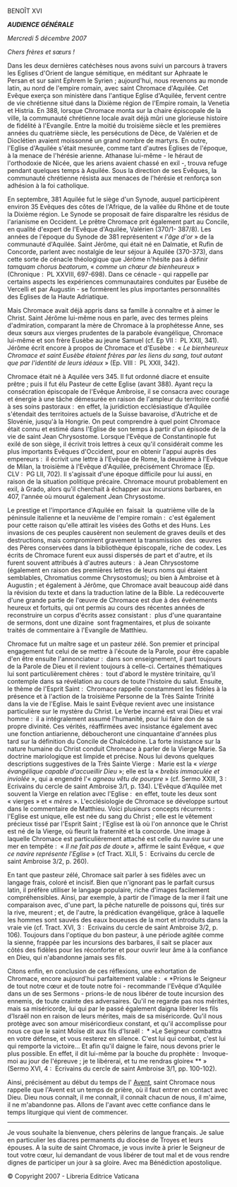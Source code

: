 BENOÎT XVI

***AUDIENCE GÉNÉRALE***

*Mercredi 5 décembre 2007*

*Chers frères et sœurs !*

Dans les deux dernières catéchèses nous avons suivi un parcours à travers les Eglises d'Orient de langue sémitique, en méditant sur Aphraate le Persan et sur saint Ephrem le Syrien ; aujourd'hui, nous revenons au monde latin, au nord de l'empire romain, avec saint Chromace d'Aquilée. Cet Evêque exerça son ministère dans l'antique Eglise d'Aquilée, fervent centre de vie chrétienne situé dans la Dixième région de l'Empire romain, la Venetia et Histria. En 388, lorsque Chromace monta sur la chaire épiscopale de la ville, la communauté chrétienne locale avait déjà mûri une glorieuse histoire de fidélité à l'Evangile. Entre la moitié du troisième siècle et les premières années du quatrième siècle, les persécutions de Dèce, de Valérien et de Dioclétien avaient moissonné un grand nombre de martyrs. En outre, l'Eglise d'Aquilée s'était mesurée, comme tant d'autres Eglises de l'époque, à la menace de l'hérésie arienne. Athanase lui-même - le héraut de l'orthodoxie de Nicée, que les ariens avaient chassé en exil -, trouva refuge pendant quelques temps à Aquilée. Sous la direction de ses Evêques, la communauté chrétienne résista aux menaces de l'hérésie et renforça son adhésion à la foi catholique.

En septembre, 381 Aquilée fut le siège d'un Synode, auquel participèrent environ 35 Evêques des côtes de l'Afrique, de la vallée du Rhône et de toute la Dixième région. Le Synode se proposait de faire disparaître les résidus de l'arianisme en Occident. Le prêtre Chromace prit également part au Concile, en qualité d'expert de l'Evêque d'Aquilée, Valérien (370/1- 387/8). Les années de l'époque du Synode de 381 représentent « *l'âge d'or* » de la communauté d'Aquilée. Saint Jérôme, qui était né en Dalmatie, et Rufin de Concorde, parlent avec nostalgie de leur séjour à Aquilée (370-373), dans cette sorte de cénacle théologique que Jérôme n'hésite pas à définir *tamquam chorus beatorum*, « *comme un chœur de bienheureux* » (Chronique :  PL XXVIII, 697-698). Dans ce cénacle - qui rappelle par certains aspects les expériences communautaires conduites par Eusèbe de Vercelli et par Augustin - se formèrent les plus importantes personnalités des Eglises de la Haute Adriatique.

Mais Chromace avait déjà appris dans sa famille à connaître et à aimer le Christ. Saint Jérôme lui-même nous en parle, avec des termes pleins d'admiration, comparant la mère de Chromace à la prophétesse Anne, ses deux sœurs aux vierges prudentes de la parabole évangélique, Chromace lui-même et son frère Eusèbe au jeune Samuel (cf. Ep VII :  PL XXII, 341). Jérôme écrit encore à propos de Chromace et d'Eusèbe :  « *Le bienheureux Chromace et saint Eusèbe étaient frères par les liens du sang, tout autant que par l'identité de leurs idéaux* » (Ep. VIII :  PL XXII, 342).

Chromace était né à Aquilée vers 345. Il fut ordonné diacre et ensuite prêtre ; puis il fut élu Pasteur de cette Eglise (avant 388). Ayant reçu la consécration épiscopale de l'Evêque Ambroise, il se consacra avec courage et énergie à une tâche démesurée en raison de l'ampleur du territoire confié à ses soins pastoraux :  en effet, la juridiction ecclésiastique d'Aquilée s'étendait des territoires actuels de la Suisse bavaroise, d'Autriche et de Slovénie, jusqu'à la Hongrie. On peut comprendre à quel point Chromace était connu et estimé dans l'Eglise de son temps à partir d'un épisode de la vie de saint Jean Chrysostome. Lorsque l'Evêque de Constantinople fut exilé de son siège, il écrivit trois lettres à ceux qu'il considérait comme les plus importants Evêques d'Occident, pour en obtenir l'appui auprès des empereurs :  il écrivit une lettre à l'Evêque de Rome, la deuxième à l'Evêque de Milan, la troisième à l'Evêque d'Aquilée, précisément Chromace (Ep. CLV :  PG LII, 702). Il s'agissait d'une époque difficile pour lui aussi, en raison de la situation politique précaire. Chromace mourut probablement en exil, à Grado, alors qu'il cherchait à échapper aux incursions barbares, en 407, l'année où mourut également Jean Chrysostome.

Le prestige et l'importance d'Aquilée en  faisait  la  quatrième ville de la péninsule italienne et la neuvième de l'empire romain :  c'est également pour cette raison qu'elle attirait les visées des Goths et des Huns. Les invasions de ces peuples causèrent non seulement de graves deuils et des destructions, mais compromirent gravement la transmission  des  œuvres des Pères conservées dans la bibliothèque épiscopale, riche de codex. Les écrits de Chromace furent eux aussi dispersés de part et d'autre, et ils furent souvent attribués à d'autres auteurs :  à Jean Chrysostome (également en raison des premières lettres de leurs noms qui étaient semblables, Chromatius comme Chrysostomus); ou bien à Ambroise et à Augustin ; et également à Jérôme, que Chromace avait beaucoup aidé dans la révision du texte et dans la traduction latine de la Bible. La redécouverte d'une grande partie de l'œuvre de Chromace est due à des événements heureux et fortuits, qui ont permis au cours des récentes années de reconstruire un corpus d'écrits assez consistant :  plus d'une quarantaine de sermons, dont une dizaine  sont fragmentaires, et plus de soixante traités de commentaire à l'Evangile de Matthieu.

Chromace fut un maître sage et un pasteur zélé. Son premier et principal engagement fut celui de se mettre à l'écoute de la Parole, pour être capable d'en être ensuite l'annonciateur :  dans son enseignement, il part toujours de la Parole de Dieu et il revient toujours à celle-ci. Certaines thématiques lui sont particulièrement chères :  tout d'abord le mystère trinitaire, qu'il contemple dans sa révélation au cours de toute l'histoire du salut. Ensuite, le thème de l'Esprit Saint :  Chromace rappelle constamment les fidèles à la présence et à l'action de la troisième Personne de la Très Sainte Trinité dans la vie de l'Eglise. Mais le saint Evêque revient avec une insistance particulière sur le mystère du Christ. Le Verbe incarné est vrai Dieu et vrai homme :  il a intégralement assumé l'humanité, pour lui faire don de sa propre divinité. Ces vérités, réaffirmées avec insistance également avec une fonction antiarienne, déboucheront une cinquantaine d'années plus tard sur la définition du Concile de Chalcédoine. La forte insistance sur la nature humaine du Christ conduit Chromace à parler de la Vierge Marie. Sa doctrine mariologique est limpide et précise. Nous lui devons quelques descriptions suggestives de la Très Sainte Vierge :  Marie est la « *vierge évangélique capable d'accueillir Dieu* »; elle est la « *brebis immaculée et inviolée* », qui a engendré l'« *agneau vêtu de pourpre* » (cf. Sermo XXIII, 3 :  Ecrivains du cercle de saint Ambroise 3/1, p. 134). L'Evêque d'Aquilée met souvent la Vierge en relation avec l'Eglise :  en effet, toute les deux sont « vierges » et « *mères* ». L'ecclésiologie de Chromace se développe surtout dans le commentaire de Matthieu. Voici plusieurs concepts récurrents :  l'Eglise est unique, elle est née du sang du Christ ; elle est le vêtement précieux tissé par l'Esprit Saint ; l'Eglise est là où l'on annonce que le Christ est né de la Vierge, où fleurit la fraternité et la concorde. Une image à laquelle Chromace est particulièrement attaché est celle du navire sur une mer en tempête :  « *Il ne fait pas de doute* », affirme le saint Evêque, « *que ce navire représente l'Eglise* » (cf Tract. XLII, 5 :  Ecrivains du cercle de saint Ambroise 3/2, p. 260).

En tant que pasteur zélé, Chromace sait parler à ses fidèles avec un langage frais, coloré et incisif. Bien que n'ignorant pas le parfait cursus latin, il préfère utiliser le langage populaire, riche d'images facilement compréhensibles. Ainsi, par exemple, à partir de l'image de la mer il fait une comparaison avec, d'une part, la pêche naturelle de poissons qui, tirés sur la rive, meurent ; et, de l'autre, la prédication évangélique, grâce à laquelle les hommes sont sauvés des eaux boueuses de la mort et introduits dans la vraie vie (cf. Tract. XVI, 3 :  Ecrivains du cercle de saint Ambroise 3/2, p. 106). Toujours dans l'optique du bon pasteur, à une période agitée comme la sienne, frappée par les incursions des barbares, il sait se placer aux côtés des fidèles pour les réconforter et pour ouvrir leur âme à la confiance en Dieu, qui n'abandonne jamais ses fils.

Citons enfin, en conclusion de ces réflexions, une exhortation de Chromace, encore aujourd'hui parfaitement valable :  « *Prions le Seigneur de tout notre cœur et de toute notre foi - recommande l'Evêque d'Aquilée dans un de ses Sermons - prions-le de nous libérer de toute incursion des ennemis, de toute crainte des adversaires. Qu'il ne regarde pas nos mérites, mais sa miséricorde, lui qui par le passé également daigna libérer les fils d'Israël non en raison de leurs mérites, mais de sa miséricorde. Qu'il nous protège avec son amour miséricordieux constant, et qu'il accomplisse pour nous ce que le saint Moïse dit aux fils d'Israël :  * »Le Seigneur combattra en votre défense, et vous resterez en silence. C'est lui qui combat, c'est lui qui remporte la victoire... Et afin qu'il daigne le faire, nous devons prier le plus possible. En effet, il dit lui-même par la bouche du prophète :  Invoque-moi au jour de l'épreuve ; je te libérerai, et tu me rendras gloire« ** » (Sermo XVI, 4 :  Ecrivains du cercle de saint Ambroise 3/1, pp. 100-102).

Ainsi, précisément au début du temps de l' [Avent](http://www.vatican.va/liturgical_year/advent/2007/avvento_2007_fr.html), saint Chromace nous rappelle que l'Avent est un temps de prière, où il faut entrer en contact avec Dieu. Dieu nous connaît, il me connaît, il connaît chacun de nous, il m'aime, il ne m'abandonne pas. Allons de l'avant avec cette confiance dans le temps liturgique qui vient de commencer.

* * *

Je vous souhaite la bienvenue, chers pèlerins de langue français. Je salue en particulier les diacres permanents du diocèse de Troyes et leurs épouses. A la suite de saint Chromace, je vous invite à prier le Seigneur de tout votre cœur, lui demandant de vous libérer de tout mal et de vous rendre dignes de participer un jour à sa gloire. Avec ma Bénédiction apostolique.

© Copyright 2007 - Libreria Editrice Vaticana